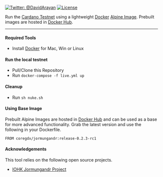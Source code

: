 [![Twitter: @DavidArayan](https://img.shields.io/badge/contact-DavidArayan-blue.svg?style=flat)](https://twitter.com/DavidArayan)
[![License](https://img.shields.io/badge/license-MIT-orange.svg?style=flat)](LICENSE)

Run the [Cardano Testnet](https://testnet.iohkdev.io/cardano/) using a lightweight [Docker](https://www.docker.com/) [Alpine Image](https://hub.docker.com/_/alpine). Prebuilt images are hosted in [Docker Hub](https://hub.docker.com/r/coregdx/jormungandr).

---

#### Required Tools

- Install [Docker](https://www.docker.com/) for Mac, Win or Linux

#### Run the local testnet

- Pull/Clone this Repository
- Run `docker-compose -f live.yml up`

#### Cleanup

- Run `sh nuke.sh`

#### Using Base Image

Prebuilt Alpine Images are hosted in [Docker Hub](https://hub.docker.com/r/coregdx/jormungandr) and can be used as a base for more advanced functionality. Grab the latest version and use the following in your Dockerfile.

`FROM coregdx/jormungandr:release-0.2.3-rc1`

#### Acknowledgements

This tool relies on the following open source projects.

- [IOHK Jormungandr Project](https://github.com/input-output-hk/jormungandr)
